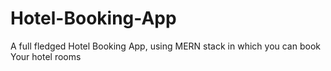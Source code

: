 # Hotel-Booking-App
A full fledged Hotel Booking App, using MERN stack in which you can book Your hotel rooms
